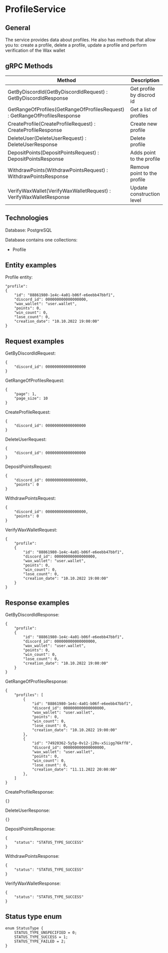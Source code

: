 # ProfileService

<h2>General</h2>

The service provides data about profiles. He also has methods that allow you to: create a profile, delete a profile, update a profile and perform verification of the Wax wallet

<h2>gRPC Methods</h2>

| Method | Description |
| ------ | ------ |
| GetByDiscordId(GetByDiscordIdRequest) : GetByDiscordIdResponse | Get profile by discrod id |
| GetRangeOfProfiles(GetRangeOfProfilesRequest) : GetRangeOfProfilesResponse | Get a list of profiles |
| CreateProfile(CreateProfileRequest) : CreateProfileResponse | Create new profile |
| DeleteUser(DeleteUserRequest) : DeleteUserResponse | Delete profile |
| DepositPoints(DepositPointsRequest) : DepositPointsResponse | Adds point to the profile |
| WithdrawPoints(WithdrawPointsRequest) : WithdrawPointsResponse | Remove point to the profile |
| VerifyWaxWallet(VerifyWaxWalletRequest) : VerifyWaxWalletResponse | Update construction level |

<h2>Technologies</h2>

Database: PostgreSQL

Database contains one collections:

- Profile

<h2>Entity examples</h2>

Profile entity:

```
"profile": 
{
	"id": "88861980-1e4c-4a01-b06f-e6eebb47bbf1",
	"discord_id": 000000000000000000,
	"wax_wallet": "user.wallet",
	"points": 0,
	"win_count": 0,
	"lose_count": 0,
	"creation_date": "10.10.2022 19:00:00"
}
```

<h2>Request examples</h2>

GetByDiscordIdRequest:

```
{
	"discord_id": 000000000000000000
}
```

GetRangeOfProfilesRequest:

```
{
	"page": 1,
	"page_size": 10
}
```

CreateProfileRequest:

```
{
	"discord_id": 000000000000000000
}
```

DeleteUserRequest:

```
{
	"discord_id": 000000000000000000
}
```

DepositPointsRequest:

```
{
	"discord_id": 000000000000000000,
	"points": 0
}
```

WithdrawPointsRequest:

```
{
	"discord_id": 000000000000000000,
	"points": 0
}
```

VerifyWaxWalletRequest:

```
{
	"profile": 
	{
		"id": "88861980-1e4c-4a01-b06f-e6eebb47bbf1",
		"discord_id": 000000000000000000,
		"wax_wallet": "user.wallet",
		"points": 0,
		"win_count": 0,
		"lose_count": 0,
		"creation_date": "10.10.2022 19:00:00"
	}
}
```

<h2>Response examples</h2>

GetByDiscordIdResponse:

```
{
	"profile": 
	{
		"id": "88861980-1e4c-4a01-b06f-e6eebb47bbf1",
		"discord_id": 000000000000000000,
		"wax_wallet": "user.wallet",
		"points": 0,
		"win_count": 0,
		"lose_count": 0,
		"creation_date": "10.10.2022 19:00:00"
	}
}
```

GetRangeOfProfilesResponse:

```
{
	"profiles": [
		{
			"id": "88861980-1e4c-4a01-b06f-e6eebb47bbf1",
			"discord_id": 000000000000000000,
			"wax_wallet": "user.wallet",
			"points": 0,
			"win_count": 0,
			"lose_count": 0,
			"creation_date": "10.10.2022 19:00:00"
		},
		{
			"id": "74920362-5y5p-0v12-j20u-x5iigg76kff8",
			"discord_id": 000000000000000000,
			"wax_wallet": "user.wallet",
			"points": 0,
			"win_count": 0,
			"lose_count": 0,
			"creation_date": "11.11.2022 20:00:00"
		},
	]
}
```

CreateProfileResponse:

```
{}
```

DeleteUserResponse:

```
{}
```

DepositPointsResponse:

```
{
	"status": "STATUS_TYPE_SUCCESS"
}
```

WithdrawPointsResponse:

```
{
	"status": "STATUS_TYPE_SUCCESS"
}
```

VerifyWaxWalletResponse:

```
{
	"status": "STATUS_TYPE_SUCCESS"
}
```

<h2>Status type enum</h2>

```
enum StatusType {
	STATUS_TYPE_UNSPECIFIED = 0;
	STATUS_TYPE_SUCCESS = 1;
	STATUS_TYPE_FAILED = 2;
}
```